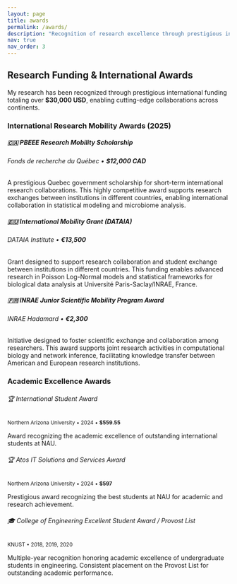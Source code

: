 ```yaml
---
layout: page
title: awards
permalink: /awards/
description: "Recognition of research excellence through prestigious international funding and academic awards."
nav: true
nav_order: 3
---
```


## Research Funding & International Awards

My research has been recognized through prestigious international funding totaling over **$30,000 USD**, enabling cutting-edge collaborations across continents.

### **International Research Mobility Awards (2025)**

<div class="card mt-3">
  <div class="card-header">
    <h5 class="card-title">🇨🇦 PBEEE Research Mobility Scholarship</h5>
    <h6 class="card-subtitle mb-2 text-muted">Fonds de recherche du Québec • <strong>$12,000 CAD</strong></h6>
  </div>
  <div class="card-body">
    <p class="card-text">
      A prestigious Quebec government scholarship for short-term international research collaborations. 
      This highly competitive award supports research exchanges between institutions in different countries, 
      enabling international collaboration in statistical modeling and microbiome analysis.
    </p>
  </div>
</div>

<div class="card mt-3">
  <div class="card-header">
    <h5 class="card-title">🇪🇺 International Mobility Grant (DATAIA)</h5>
    <h6 class="card-subtitle mb-2 text-muted">DATAIA Institute • <strong>€13,500</strong></h6>
  </div>
  <div class="card-body">
    <p class="card-text">
      Grant designed to support research collaboration and student exchange between institutions in different countries. 
      This funding enables advanced research in Poisson Log-Normal models and statistical frameworks for biological data analysis 
      at Université Paris-Saclay/INRAE, France.
    </p>
  </div>
</div>

<div class="card mt-3">
  <div class="card-header">
    <h5 class="card-title">🇫🇷 INRAE Junior Scientific Mobility Program Award</h5>
    <h6 class="card-subtitle mb-2 text-muted">INRAE Hadamard • <strong>€2,300</strong></h6>
  </div>
  <div class="card-body">
    <p class="card-text">
      Initiative designed to foster scientific exchange and collaboration among researchers. 
      This award supports joint research activities in computational biology and network inference, 
      facilitating knowledge transfer between American and European research institutions.
    </p>
  </div>
</div>

### **Academic Excellence Awards**

<div class="row">
  <div class="col-md-6">
    <div class="card mt-3">
      <div class="card-header">
        <h6 class="card-title">🏆 International Student Award</h6>
        <small class="text-muted">Northern Arizona University • 2024 • <strong>$559.55</strong></small>
      </div>
      <div class="card-body">
        <p class="card-text small">Award recognizing the academic excellence of outstanding international students at NAU.</p>
      </div>
    </div>
  </div>
  
  <div class="col-md-6">
    <div class="card mt-3">
      <div class="card-header">
        <h6 class="card-title">🏆 Atos IT Solutions and Services Award</h6>
        <small class="text-muted">Northern Arizona University • 2024 • <strong>$597</strong></small>
      </div>
      <div class="card-body">
        <p class="card-text small">Prestigious award recognizing the best students at NAU for academic and research achievement.</p>
      </div>
    </div>
  </div>
</div>

<div class="card mt-3">
  <div class="card-header">
    <h6 class="card-title">🎓 College of Engineering Excellent Student Award / Provost List</h6>
    <small class="text-muted">KNUST • 2018, 2019, 2020</small>
  </div>
  <div class="card-body">
    <p class="card-text small">
      Multiple-year recognition honoring academic excellence of undergraduate students in engineering. 
      Consistent placement on the Provost List for outstanding academic performance.
    </p>
  </div>
</div>